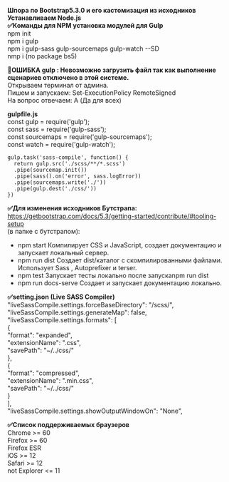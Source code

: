 **Шпора по Bootstrap5.3.0 и его кастомизация из исходников  
Устанавливаем Node.js  
:white_check_mark:Команды для NPM установка модулей для Gulp**  
    npm init      
    npm i gulp  
    npm i gulp-sass gulp-sourcemaps gulp-watch --SD  
    nmp i (по package bs5)
  
**:black_square_button:ОШИБКА gulp : Невозможно загрузить файл так как выполнение сценариев отключено в этой системе.**  
Открываем терминал от админа.  
Пишем и запускаем: Set-ExecutionPolicy RemoteSigned  
На вопрос отвечаем: A (Да для всех)  
  
**gulpfile.js**  
    const gulp = require('gulp');  
    const sass = require('gulp-sass');  
    const sourcemaps = require('gulp-sourcemaps');  
    const watch = require('gulp-watch');  
  
    gulp.task('sass-compile', function() {  
      return gulp.src('./scss/**/*.scss')  
      .pipe(sourcemap.init())  
      .pipe(sass().on('error', sass.logError))  
      .pipe(sourcemaps.write('./'))  
      .pipe(gulp.dest('./css/'))  
    })
  
**:white_check_mark:Для изменения исходников Бутстрапа:**  
https://getbootstrap.com/docs/5.3/getting-started/contribute/#tooling-setup  
(в папке с бутстрапом):  
- npm start	Компилирует CSS и JavaScript, создает документацию и запускает локальный сервер.  
- npm run dist	Создает dist/каталог с скомпилированными файлами. Использует Sass , Autoprefixer и terser.  
- npm test	Запускает тесты локально после запускаnpm run dist  
- npm run docs-serve	Создает и запускает документацию локально.  
  
**:white_check_mark:setting.json (Live SASS Compiler)**  
    "liveSassCompile.settings.forceBaseDirectory": "/scss/",  
    "liveSassCompile.settings.generateMap": false,  
    "liveSassCompile.settings.formats": [  
        {  
          "format": "expanded",  
          "extensionName": ".css",  
          "savePath": "~/../css/"  
        },  
        {  
          "format": "compressed",  
          "extensionName": ".min.css",  
          "savePath": "~/../css/"  
        }  
      ],  
    "liveSassCompile.settings.showOutputWindowOn": "None",
  
**:white_check_mark:Список поддерживаемых браузеров**  
Chrome >= 60  
Firefox >= 60  
Firefox ESR  
iOS >= 12  
Safari >= 12  
not Explorer <= 11  